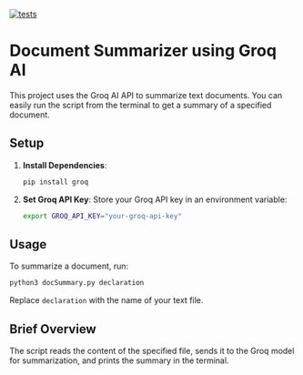 [![tests](https://github.com/KentaWood/Summarizer/actions/workflows/tests.yml/badge.svg)](https://github.com/KentaWood/Summarizer/actions/workflows/tests.yml)
# Document Summarizer using Groq AI

This project uses the Groq AI API to summarize text documents. You can easily run the script from the terminal to get a summary of a specified document.

## Setup

1. **Install Dependencies**:
   ```bash
   pip install groq
   ```

2. **Set Groq API Key**:
   Store your Groq API key in an environment variable:
   ```bash
   export GROQ_API_KEY="your-groq-api-key"
   ```

## Usage 

To summarize a document, run:

```bash
python3 docSummary.py declaration
```

Replace `declaration` with the name of your text file. 

## Brief Overview

The script reads the content of the specified file, sends it to the Groq model for summarization, and prints the summary in the terminal.
